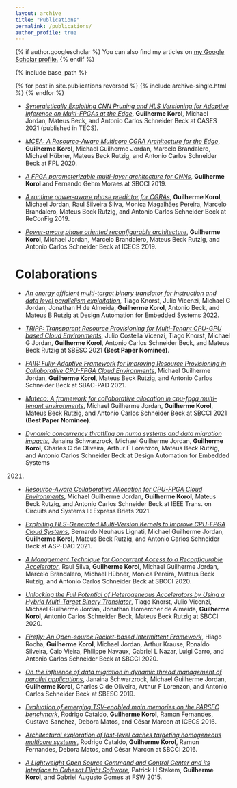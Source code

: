 ```yaml
---
layout: archive
title: "Publications"
permalink: /publications/
author_profile: true
---
```


{% if author.googlescholar %}
  You can also find my articles on <u><a href="{{author.googlescholar}}">my Google Scholar profile</a>.</u>
{% endif %}

{% include base_path %}

{% for post in site.publications reversed %}
  {% include archive-single.html %}
{% endfor %}

* *[Synergistically Exploiting CNN Pruning and HLS Versioning for Adaptive Inference on Multi-FPGAs at the Edge](https://dl.acm.org/doi/abs/10.1145/3476990)*, **Guilherme Korol**, Michael Jordan, Mateus Beck, and Antonio Carlos Schneider Beck at CASES 2021 (published in TECS).

* *[MCEA: A Resource-Aware Multicore CGRA Architecture for the Edge](https://ieeexplore.ieee.org/abstract/document/9221626)*, **Guilherme Korol**, Michael Guilherme Jordan, Marcelo Brandalero, Michael Hübner, Mateus Beck Rutzig, and Antonio Carlos Schneider Beck at FPL 2020.

* *[A FPGA parameterizable multi-layer architecture for CNNs](https://ieeexplore.ieee.org/abstract/document/8862024)*, **Guilherme Korol** and Fernando Gehm Moraes at SBCCI 2019.

* *[A runtime power-aware phase predictor for CGRAs]()*, **Guilherme Korol**, Michael Jordan, Raul Silveira Silva, Monica Magalhães Pereira, Marcelo Brandalero, Mateus Beck Rutzig, and Antonio Carlos Schneider Beck at ReConFig 2019.

* *[Power-aware phase oriented reconfigurable architecture](https://ieeexplore.ieee.org/abstract/document/8965011)*, **Guilherme Korol**, Michael Jordan, Marcelo Brandalero, Mateus Beck Rutzig, and Antonio Carlos Schneider Beck at ICECS 2019.

# Colaborations

* *[An energy efficient multi-target binary translator for instruction and data level parallelism exploitation]()*, Tiago Knorst, Julio Vicenzi, Michael G Jordan, Jonathan H de Almeida, **Guilherme Korol**, Antonio Beck, and Mateus B Rutzig at Design Automation for Embedded Systems 2022.

* *[TRIPP: Transparent Resource Provisioning for Multi-Tenant CPU-GPU based Cloud Environments](https://ieeexplore.ieee.org/abstract/document/9628223)*, Julio Costella Vicenzi, Tiago Knorst, Michael G Jordan, **Guilherme Korol**, Antonio Carlos Schneider Beck, and Mateus Beck Rutzig at SBESC 2021 **(Best Paper Nominee)**.

* *[FAIR: Fully-Adaptive Framework for Improving Resource Provisioning in Collaborative CPU-FPGA Cloud Environments](https://ieeexplore.ieee.org/abstract/document/9651648)*, Michael Guilherme Jordan, **Guilherme Korol**, Mateus Beck Rutzig, and Antonio Carlos Schneider Beck at SBAC-PAD 2021.

* *[Muteco: A framework for collaborative allocation in cpu-fpga multi-tenant environments](https://ieeexplore.ieee.org/abstract/document/9529992)*, Michael Guilherme Jordan, **Guilherme Korol**, Mateus Beck Rutzig, and Antonio Carlos Schneider Beck at SBCCI 2021 **(Best Paper Nominee)**.

* *[Dynamic concurrency throttling on numa systems and data migration impacts](https://link.springer.com/article/10.1007/s10617-020-09243-5)*, Janaina Schwarzrock, Michael Guilherme Jordan, **Guilherme Korol**, Charles C de Oliveira, Arthur F Lorenzon, Mateus Beck Rutzig, and Antonio Carlos Schneider Beck at Design Automation for Embedded Systems
2021.

* *[Resource-Aware Collaborative Allocation for CPU-FPGA Cloud Environments](https://ieeexplore.ieee.org/abstract/document/9380748)*, Michael Guilherme Jordan, **Guilherme Korol**, Mateus Beck Rutzig, and Antonio Carlos Schneider Beck at IEEE Trans. on Circuits and Systems II: Express Briefs 2021.

* *[Exploiting HLS-Generated Multi-Version Kernels to Improve CPU-FPGA Cloud Systems](https://ieeexplore.ieee.org/abstract/document/9371546)*, Bernardo Neuhaus Lignati, Michael Guilherme Jordan, **Guilherme Korol**, Mateus Beck Rutzig, and Antonio Carlos Schneider Beck at ASP-DAC 2021.

* *[A Management Technique for Concurrent Access to a Reconfigurable Accelerator](https://ieeexplore.ieee.org/abstract/document/9189927)*, Raul Silva, **Guilherme Korol**, Michael Guilherme Jordan, Marcelo Brandalero, Michael Hübner, Monica Pereira, Mateus Beck Rutzig, and Antonio Carlos Schneider Beck at SBCCI 2020.

* *[Unlocking the Full Potential of Heterogeneous Accelerators by Using a Hybrid Multi-Target Binary Translator](https://ieeexplore.ieee.org/abstract/document/9189922)*, Tiago Knorst, Julio Vicenzi, Michael Guilherme Jordan, Jonathan Homercher de Almeida, **Guilherme Korol**, Antonio Carlos Schneider Beck, Mateus Beck Rutzig at SBCCI 2020.

* *[Firefly: An Open-source Rocket-based Intermittent Framework](https://ieeexplore.ieee.org/abstract/document/9189926)*, Hiago Rocha, **Guilherme Korol**, Michael Jordan, Arthur Krause, Ronaldo Silveira, Caio Vieira, Philippe Navaux, Gabriel L Nazar, Luigi Carro, and Antonio Carlos Schneider Beck at SBCCI 2020.

* *[On the influence of data migration in dynamic thread management of parallel applications](https://ieeexplore.ieee.org/abstract/document/9046096)*, Janaina Schwarzrock, Michael Guilherme Jordan, **Guilherme Korol**, Charles C de Oliveira, Arthur F Lorenzon, and Antonio Carlos Schneider Beck at SBESC 2019.

* *[Evaluation of emerging TSV-enabled main memories on the PARSEC benchmark](https://ieeexplore.ieee.org/abstract/document/7841219/)*, Rodrigo Cataldo, **Guilherme Korol**, Ramon Fernandes, Gustavo Sanchez, Debora Matos, and César Marcon at ICECS 2016.

* *[Architectural exploration of last-level caches targeting homogeneous multicore systems](https://ieeexplore.ieee.org/abstract/document/7724050)*, Rodrigo Cataldo, **Guilherme Korol**, Ramon Fernandes, Debora Matos, and César Marcon at SBCCI 2016.

* *[A Lightweight Open Source Command and Control Center and its Interface to Cubesat Flight Software](https://www.researchgate.net/profile/Pat-Stakem/publication/341381668_A_Lightweight_Open_Source_Command_and_Control_Center_and_its_Interface_to_Cubesat_Flight_Software/links/5ebd7750299bf1c09abc033a/A-Lightweight-Open-Source-Command-and-Control-Center-and-its-Interface-to-Cubesat-Flight-Software.pdf)*, Patrick H Stakem, **Guilherme Korol**, and Gabriel Augusto Gomes at FSW 2015.
